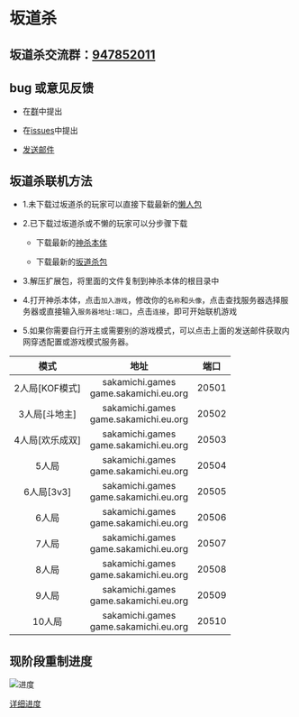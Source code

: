 # 坂道杀

## 坂道杀交流群：[947852011](https://qm.qq.com/cgi-bin/qm/qr?k=kGs_k8Fe1C8GwfCR64IYa0c2VfBvsBXz&jump_from=webapi '点击加群')

## bug 或意见反馈

- 在[群](https://qm.qq.com/cgi-bin/qm/qr?k=kGs_k8Fe1C8GwfCR64IYa0c2VfBvsBXz&jump_from=webapi '点击加群')中提出

- 在[issues](https://github.com/Cassimolar/sakamichi/issues)中提出

- <a href="mailto:Cassimolar@sakamichi.games;peitonglong@gmail.com?CC=florrie@rakushouda.top&subject=坂道杀反馈&body=敬启者："><p>发送邮件<p></a>

## 坂道杀联机方法

- 1.未下载过坂道杀的玩家可以直接下载最新的[懒人包](https://github.com/Cassimolar/sakamichi/releases)

- 2.已下载过坂道杀或不懒的玩家可以分步骤下载

  - 下载最新的[神杀本体](https://github.com/Cassimolar/sakamichi/releases)

  - 下载最新的[坂道杀包](https://github.com/Cassimolar/sakamichi/releases)

- 3.解压扩展包，将里面的文件复制到神杀本体的根目录中

- 4.打开神杀本体，点击`加入游戏`，修改你的`名称`和`头像`，点击查找服务器选择服务器或直接输入`服务器地址:端口`，点击`连接`，即可开始联机游戏

- 5.如果你需要自行开主或需要别的游戏模式，可以点击上面的发送邮件获取内网穿透配置或游戏模式服务器。

|       模式       |                   地址                   | 端口  |
| :--------------: | :--------------------------------------: | :---: |
| 2人局[KOF模式] | sakamichi.games<br>game.sakamichi.eu.org | 20501 |
|  3人局[斗地主]  | sakamichi.games<br>game.sakamichi.eu.org | 20502 |
| 4人局[欢乐成双] | sakamichi.games<br>game.sakamichi.eu.org | 20503 |
|      5人局      | sakamichi.games<br>game.sakamichi.eu.org | 20504 |
|   6人局[3v3]    | sakamichi.games<br>game.sakamichi.eu.org | 20505 |
|      6人局      | sakamichi.games<br>game.sakamichi.eu.org | 20506 |
|      7人局      | sakamichi.games<br>game.sakamichi.eu.org | 20507 |
|      8人局      | sakamichi.games<br>game.sakamichi.eu.org | 20508 |
|      9人局      | sakamichi.games<br>game.sakamichi.eu.org | 20509 |
|     10人局      | sakamichi.games<br>game.sakamichi.eu.org | 20510 |

## 现阶段重制进度

![进度](https://cdn.jsdelivr.net/gh/Cassimolar/sakamichi@pic/图床/进度_2.png)

[详细进度](https://github.com/Cassimolar/sakamichi/tree/img/README.md)
